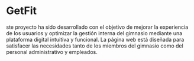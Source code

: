 # GetFit
ste proyecto ha sido desarrollado con el objetivo de mejorar la experiencia de los usuarios y optimizar la gestión interna del gimnasio mediante una plataforma digital intuitiva y funcional. La página web está diseñada para satisfacer las necesidades tanto de los miembros del gimnasio como del personal administrativo y empleados.
